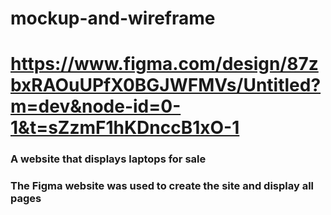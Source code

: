 # mockup-and-wireframe
# https://www.figma.com/design/87zbxRAOuUPfX0BGJWFMVs/Untitled?m=dev&node-id=0-1&t=sZzmF1hKDnccB1xO-1
### A website that displays laptops for sale
### The Figma website was used to create the site and display all pages